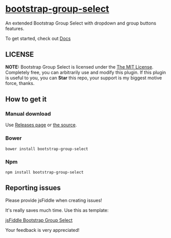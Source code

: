 # [bootstrap-group-select](http://bootstrap-group-select.wenzhixin.net.cn)

An extended Bootstrap Group Select with dropdown and group buttons features.

To get started, check out [Docs](http://bootstrap-group-select.wenzhixin.net.cn)

## LICENSE

**NOTE:** Bootstrap Group Select is licensed under the [The MIT License](https://github.com/wenzhixin/bootstrap-group-select/blob/master/LICENSE). Completely free, you can arbitrarily use and modify this plugin. If this plugin is useful to you, you can **Star** this repo, your support is my biggest motive force, thanks.

## How to get it

### Manual download

Use [Releases page](https://github.com/wenzhixin/bootstrap-group-select/releases) or [the source](https://github.com/wenzhixin/bootstrap-group-select/archive/master.zip).

### Bower

```
bower install bootstrap-group-select
```

### Npm

```
npm install bootstrap-group-select
```

## Reporting issues

Please provide jsFiddle when creating issues!

It's really saves much time. Use this as template:

[jsFiddle Bootstrap Group Select](http://jsfiddle.net/wenyi/86es7wfp/)

Your feedback is very appreciated!
